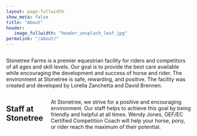 ```yaml
---
layout: page-fullwidth
show_meta: false
title: "About"
header:
   image_fullwidth: "header_unsplash_leaf.jpg"
permalink: "/about/"
---
```


<div class="row">
  <div class="medium-4 columns t30">
    <img src="{{ site.urlimg }}lorella-zanchetta.jpg" alt="">
  </div><!-- /.medium-4.columns -->

  <div class="medium-8 columns t30">
    <p>Stonetree Farms is a premier equestrian facility for riders and competitors of all ages and skill levels. Our goal is to provide the best care available while encouraging the development and success of horse and rider. The environment at Stonetree is safe, rewarding, and positive. The facility was created and developed by Lorella Zanchetta and David Brennen.</p>
  </div><!-- /.medium-8.columns -->

</div><!-- /.row -->

<div class="row">
  <div class="medium-8 columns t30">
    <h2>Staff at Stonetree</h2>
    <p>At Stonetree, we strive for a positive and encouraging environment. Our staff helps to achieve this goal by being friendly and helpful at all times. Wendy Jones, OEF/EC Certified Competition Coach will help your horse, pony, or rider reach the maximum of their potential.</p>
  </div><!-- /.medium-8.columns -->

  <div class="medium-4 columns t30">
    <img src="{{ site.urlimg }}david-brennen.jpg" alt="">
  </div><!-- /.medium-4.columns -->

</div><!-- /.row -->
